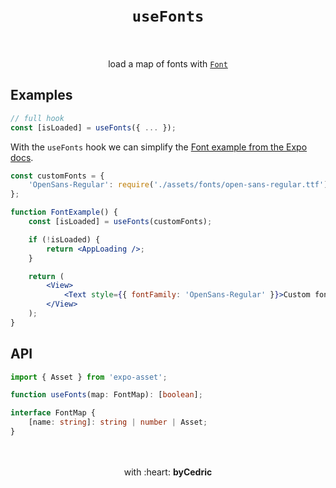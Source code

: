 <div align="center">
    <h1>
        <br />
        <code>useFonts</code>
        <br />
        <br />
    </h1>
    load a map of fonts with <a href="https://docs.expo.io/versions/latest/sdk/font/"><code>Font</code></a>
    <br />
</div>

## Examples

```jsx
// full hook
const [isLoaded] = useFonts({ ... });
```

With the `useFonts` hook we can simplify the [Font example from the Expo docs](https://docs.expo.io/versions/v33.0.0/latest/font/#example).

```jsx
const customFonts = {
    'OpenSans-Regular': require('./assets/fonts/open-sans-regular.ttf'),
};

function FontExample() {
    const [isLoaded] = useFonts(customFonts);

    if (!isLoaded) {
        return <AppLoading />;
    }

    return (
        <View>
            <Text style={{ fontFamily: 'OpenSans-Regular' }}>Custom font</Text>
        </View>
    );
}
```

## API

```ts
import { Asset } from 'expo-asset';

function useFonts(map: FontMap): [boolean];

interface FontMap {
    [name: string]: string | number | Asset;
}
```

<div align="center">
    <br />
    <br />
    with :heart: <strong>byCedric</strong>
    <br />
    <br />
</div>
